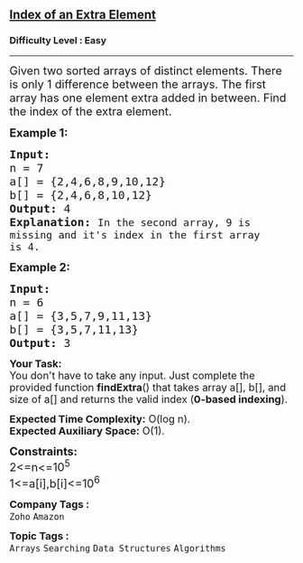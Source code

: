 <h2><a href="https://www.geeksforgeeks.org/problems/index-of-an-extra-element/1?page=1&company=Amazon,Microsoft,Flipkart,Adobe,Google,Samsung,Paytm,Morgan%20Stanley&difficulty=Easy,Medium,Hard&status=unsolved&sortBy=submissions">Index of an Extra Element</a></h2><h3>Difficulty Level : Easy</h3><hr><div class="problems_problem_content__Xm_eO"><p><span style="font-size: 20px;">Given two sorted arrays of distinct elements. There is only 1 difference between the arrays. The first array has one element extra added in between. Find the index of the extra element.</span></p>
<p><span style="font-size: 20px;"><strong>Example 1:</strong></span></p>
<pre><span style="font-size: 20px;"><strong>Input:
</strong>n = 7
a[] = {2,4,6,8,9,10,12}
b[] = {2,4,6,8,10,12}
<strong>Output: </strong>4<strong>
Explanation: </strong></span><span style="font-size: 18px;">In the second array, 9 is
missing and it's index in the first array
is 4.</span></pre>
<p><span style="font-size: 20px;"><strong>Example 2:</strong></span></p>
<pre><span style="font-size: 20px;"><strong>Input:
</strong>n = 6
a[] = {3,5,7,9,11,13}
b[] = {3,5,7,11,13}
<strong>Output: </strong>3</span></pre>
<p><span style="font-size: 18px;"><strong>Your Task:</strong><br>You don't have to take any input. Just complete the provided function&nbsp;<strong>findExtra</strong>() that takes array a[], b[], and size of a[] and returns the valid index (<strong>0-based indexing</strong>).</span></p>
<p><span style="font-size: 18px;"><strong>Expected Time Complexity:</strong> O(log n).<br><strong>Expected Auxiliary Space:</strong>&nbsp;O(1).</span></p>
<p><span style="font-size: 20px;"><strong>Constraints:</strong><br>2&lt;=n&lt;=10<sup>5</sup><br>1&lt;=a[i],b[i]&lt;=10<sup>6</sup></span></p></div><p><span style=font-size:18px><strong>Company Tags : </strong><br><code>Zoho</code>&nbsp;<code>Amazon</code>&nbsp;<br><p><span style=font-size:18px><strong>Topic Tags : </strong><br><code>Arrays</code>&nbsp;<code>Searching</code>&nbsp;<code>Data Structures</code>&nbsp;<code>Algorithms</code>&nbsp;